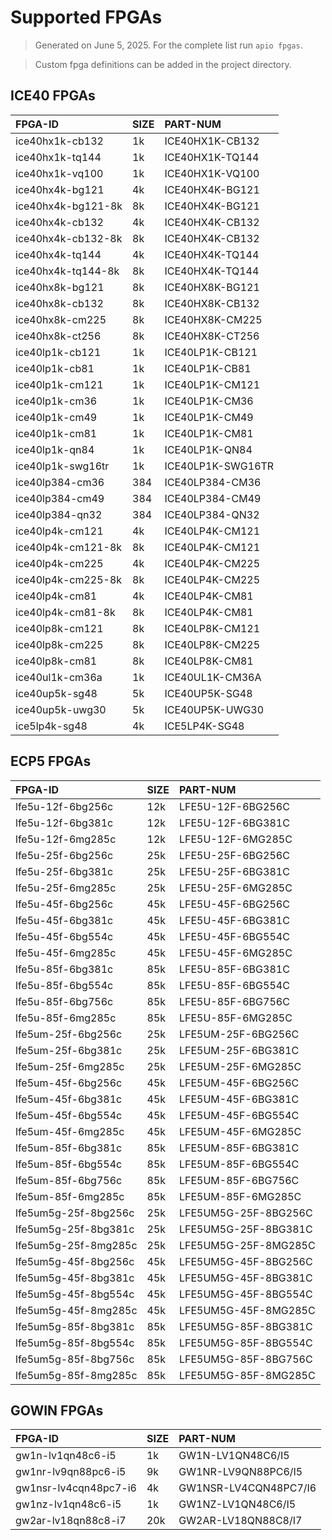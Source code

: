 # Supported FPGAs

> Generated on June 5, 2025. For the complete list run `apio fpgas`.

> Custom fpga definitions can be added in the project directory.

## ICE40 FPGAs

| FPGA-ID            | SIZE | PART-NUM          |
| :----------------- | :--- | :---------------- |
| ice40hx1k-cb132    | 1k   | ICE40HX1K-CB132   |
| ice40hx1k-tq144    | 1k   | ICE40HX1K-TQ144   |
| ice40hx1k-vq100    | 1k   | ICE40HX1K-VQ100   |
| ice40hx4k-bg121    | 4k   | ICE40HX4K-BG121   |
| ice40hx4k-bg121-8k | 8k   | ICE40HX4K-BG121   |
| ice40hx4k-cb132    | 4k   | ICE40HX4K-CB132   |
| ice40hx4k-cb132-8k | 8k   | ICE40HX4K-CB132   |
| ice40hx4k-tq144    | 4k   | ICE40HX4K-TQ144   |
| ice40hx4k-tq144-8k | 8k   | ICE40HX4K-TQ144   |
| ice40hx8k-bg121    | 8k   | ICE40HX8K-BG121   |
| ice40hx8k-cb132    | 8k   | ICE40HX8K-CB132   |
| ice40hx8k-cm225    | 8k   | ICE40HX8K-CM225   |
| ice40hx8k-ct256    | 8k   | ICE40HX8K-CT256   |
| ice40lp1k-cb121    | 1k   | ICE40LP1K-CB121   |
| ice40lp1k-cb81     | 1k   | ICE40LP1K-CB81    |
| ice40lp1k-cm121    | 1k   | ICE40LP1K-CM121   |
| ice40lp1k-cm36     | 1k   | ICE40LP1K-CM36    |
| ice40lp1k-cm49     | 1k   | ICE40LP1K-CM49    |
| ice40lp1k-cm81     | 1k   | ICE40LP1K-CM81    |
| ice40lp1k-qn84     | 1k   | ICE40LP1K-QN84    |
| ice40lp1k-swg16tr  | 1k   | ICE40LP1K-SWG16TR |
| ice40lp384-cm36    | 384  | ICE40LP384-CM36   |
| ice40lp384-cm49    | 384  | ICE40LP384-CM49   |
| ice40lp384-qn32    | 384  | ICE40LP384-QN32   |
| ice40lp4k-cm121    | 4k   | ICE40LP4K-CM121   |
| ice40lp4k-cm121-8k | 8k   | ICE40LP4K-CM121   |
| ice40lp4k-cm225    | 4k   | ICE40LP4K-CM225   |
| ice40lp4k-cm225-8k | 8k   | ICE40LP4K-CM225   |
| ice40lp4k-cm81     | 4k   | ICE40LP4K-CM81    |
| ice40lp4k-cm81-8k  | 8k   | ICE40LP4K-CM81    |
| ice40lp8k-cm121    | 8k   | ICE40LP8K-CM121   |
| ice40lp8k-cm225    | 8k   | ICE40LP8K-CM225   |
| ice40lp8k-cm81     | 8k   | ICE40LP8K-CM81    |
| ice40ul1k-cm36a    | 1k   | ICE40UL1K-CM36A   |
| ice40up5k-sg48     | 5k   | ICE40UP5K-SG48    |
| ice40up5k-uwg30    | 5k   | ICE40UP5K-UWG30   |
| ice5lp4k-sg48      | 4k   | ICE5LP4K-SG48     |

## ECP5 FPGAs

| FPGA-ID              | SIZE | PART-NUM             |
| :------------------- | :--- | :------------------- |
| lfe5u-12f-6bg256c    | 12k  | LFE5U-12F-6BG256C    |
| lfe5u-12f-6bg381c    | 12k  | LFE5U-12F-6BG381C    |
| lfe5u-12f-6mg285c    | 12k  | LFE5U-12F-6MG285C    |
| lfe5u-25f-6bg256c    | 25k  | LFE5U-25F-6BG256C    |
| lfe5u-25f-6bg381c    | 25k  | LFE5U-25F-6BG381C    |
| lfe5u-25f-6mg285c    | 25k  | LFE5U-25F-6MG285C    |
| lfe5u-45f-6bg256c    | 45k  | LFE5U-45F-6BG256C    |
| lfe5u-45f-6bg381c    | 45k  | LFE5U-45F-6BG381C    |
| lfe5u-45f-6bg554c    | 45k  | LFE5U-45F-6BG554C    |
| lfe5u-45f-6mg285c    | 45k  | LFE5U-45F-6MG285C    |
| lfe5u-85f-6bg381c    | 85k  | LFE5U-85F-6BG381C    |
| lfe5u-85f-6bg554c    | 85k  | LFE5U-85F-6BG554C    |
| lfe5u-85f-6bg756c    | 85k  | LFE5U-85F-6BG756C    |
| lfe5u-85f-6mg285c    | 85k  | LFE5U-85F-6MG285C    |
| lfe5um-25f-6bg256c   | 25k  | LFE5UM-25F-6BG256C   |
| lfe5um-25f-6bg381c   | 25k  | LFE5UM-25F-6BG381C   |
| lfe5um-25f-6mg285c   | 25k  | LFE5UM-25F-6MG285C   |
| lfe5um-45f-6bg256c   | 45k  | LFE5UM-45F-6BG256C   |
| lfe5um-45f-6bg381c   | 45k  | LFE5UM-45F-6BG381C   |
| lfe5um-45f-6bg554c   | 45k  | LFE5UM-45F-6BG554C   |
| lfe5um-45f-6mg285c   | 45k  | LFE5UM-45F-6MG285C   |
| lfe5um-85f-6bg381c   | 85k  | LFE5UM-85F-6BG381C   |
| lfe5um-85f-6bg554c   | 85k  | LFE5UM-85F-6BG554C   |
| lfe5um-85f-6bg756c   | 85k  | LFE5UM-85F-6BG756C   |
| lfe5um-85f-6mg285c   | 85k  | LFE5UM-85F-6MG285C   |
| lfe5um5g-25f-8bg256c | 25k  | LFE5UM5G-25F-8BG256C |
| lfe5um5g-25f-8bg381c | 25k  | LFE5UM5G-25F-8BG381C |
| lfe5um5g-25f-8mg285c | 25k  | LFE5UM5G-25F-8MG285C |
| lfe5um5g-45f-8bg256c | 45k  | LFE5UM5G-45F-8BG256C |
| lfe5um5g-45f-8bg381c | 45k  | LFE5UM5G-45F-8BG381C |
| lfe5um5g-45f-8bg554c | 45k  | LFE5UM5G-45F-8BG554C |
| lfe5um5g-45f-8mg285c | 45k  | LFE5UM5G-45F-8MG285C |
| lfe5um5g-85f-8bg381c | 85k  | LFE5UM5G-85F-8BG381C |
| lfe5um5g-85f-8bg554c | 85k  | LFE5UM5G-85F-8BG554C |
| lfe5um5g-85f-8bg756c | 85k  | LFE5UM5G-85F-8BG756C |
| lfe5um5g-85f-8mg285c | 85k  | LFE5UM5G-85F-8MG285C |

## GOWIN FPGAs

| FPGA-ID               | SIZE | PART-NUM              |
| :-------------------- | :--- | :-------------------- |
| gw1n-lv1qn48c6-i5     | 1k   | GW1N-LV1QN48C6/I5     |
| gw1nr-lv9qn88pc6-i5   | 9k   | GW1NR-LV9QN88PC6/I5   |
| gw1nsr-lv4cqn48pc7-i6 | 4k   | GW1NSR-LV4CQN48PC7/I6 |
| gw1nz-lv1qn48c6-i5    | 1k   | GW1NZ-LV1QN48C6/I5    |
| gw2ar-lv18qn88c8-i7   | 20k  | GW2AR-LV18QN88C8/I7   |
